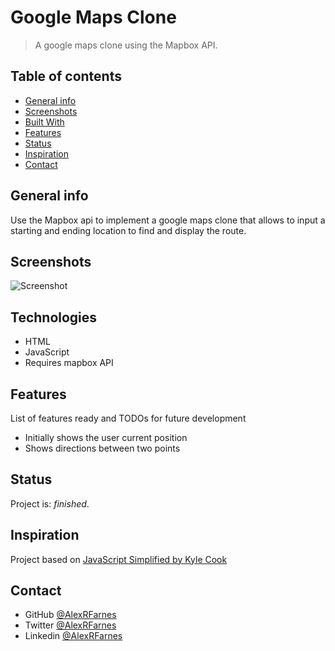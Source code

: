 # Google Maps Clone

> A google maps clone using the Mapbox API.

## Table of contents

- [General info](#general-info)
- [Screenshots](#screenshots)
- [Built With](#built-with)
- [Features](#features)
- [Status](#status)
- [Inspiration](#inspiration)
- [Contact](#contact)

## General info

Use the Mapbox api to implement a google maps clone that allows to input a starting and ending location to find and display the route.

## Screenshots

![Screenshot](https://user-images.githubusercontent.com/57517804/118470105-f61bca00-b738-11eb-826b-b9085ddced58.png)


## Technologies

- HTML
- JavaScript
- Requires mapbox API

## Features

List of features ready and TODOs for future development

- Initially shows the user current position
- Shows directions between two points

## Status

Project is: _finished_.

## Inspiration

Project based on [JavaScript Simplified by Kyle Cook](https://javascriptsimplified.com/)

## Contact

- GitHub [@AlexRFarnes](https://github.com/AlexRFarnes)
- Twitter [@AlexRFarnes](https://twitter.com/alexrfarnes)
- Linkedin [@AlexRFarnes](https://www.linkedin.com/in/alexrfarnes/)
